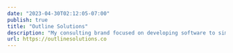 ```yaml
---
date: "2023-04-30T02:12:05-07:00"
publish: true
title: "Outline Solutions"
description: "My consulting brand focused on developing software to simplify complex business processes and workflows."
url: https://outlinesolutions.co
---
```


